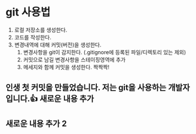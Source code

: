 # git 사용법

1. 로컬 저장소를 생성한다.
2. 코드를 작성한다.
3. 변경내역에 대해 커밋(버전)을 생성한다.
   1. 변경사항을 git이 감지한다. (.gitignore에 등록된 파일/디렉토리 있는 제외)
   2. 커밋으로 남길 변경사항을 스테이징영역에 추가
   3. 메세지와 함께 커밋을 생성한다. 짝짝짝!


## 인생 첫 커밋을 만들었습니다. 저는 git을 사용하는 개발자입니다.👍 새로운 내용 추가
## 새로운 내용 추가 2

